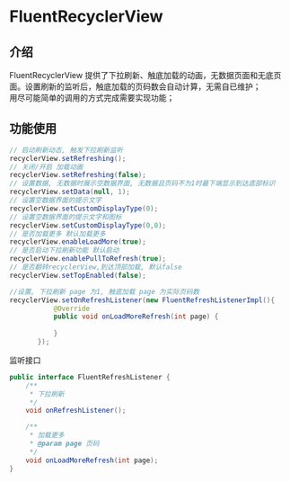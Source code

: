 # FluentRecyclerView

## 介绍
FluentRecyclerView 提供了下拉刷新、触底加载的动画，无数据页面和无底页面。设置刷新的监听后，触底加载的页码数会自动计算，无需自已维护；<br>用尽可能简单的调用的方式完成需要实现功能；


## 功能使用

```java
// 启动刷新动态, 触发下拉刷新监听
recyclerView.setRefreshing();
// 关闭/开启 加载动画
recyclerView.setRefreshing(false);
// 设置数据, 无数据时展示空数据界面, 无数据且页码不为1时最下端显示到达底部标识
recyclerView.setData(null, 1);
// 设置空数据界面的提示文字
recyclerView.setCustomDisplayType(0);
// 设置空数据界面的提示文字和图标
recyclerView.setCustomDisplayType(0,0);
// 是否加载更多 默认加载更多
recyclerView.enableLoadMore(true);
// 是否启动下拉刷新功能 默认启动
recyclerView.enablePullToRefresh(true);
// 是否翻转recyclerView,到达顶部加载, 默认false
recyclerView.setTopEnabled(false);

//设置, 下拉刷新 page 为1, 触底加载 page 为实际页码数
recyclerView.setOnRefreshListener(new FluentRefreshListenerImpl(){
           @Override
           public void onLoadMoreRefresh(int page) {
               
           }
       });
```

监听接口
```java
public interface FluentRefreshListener {
    /**
     * 下拉刷新
     */
    void onRefreshListener();

    /**
     * 加载更多
     * @param page 页码
     */
    void onLoadMoreRefresh(int page);
}
```
